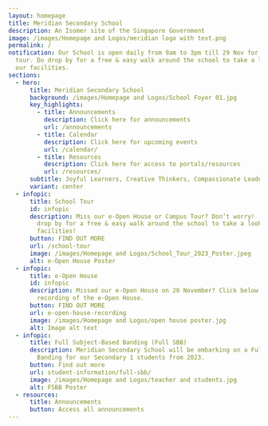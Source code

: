 ```yaml
---
layout: homepage
title: Meridian Secondary School
description: An Isomer site of the Singapore Government
image: /images/Homepage and Logos/meridian logo with text.png
permalink: /
notification: Our School is open daily from 9am to 3pm till 29 Nov for school
  tour. Do drop by for a free & easy walk around the school to take a look at
  our facilities.
sections:
  - hero:
      title: Meridian Secondary School
      background: /images/Homepage and Logos/School Foyer 01.jpg
      key_highlights:
        - title: Announcements
          description: Click here for announcements
          url: /announcements
        - title: Calendar
          description: Click here for upcoming events
          url: /calendar/
        - title: Resources
          description: Click here for access to portals/resources
          url: /resources/
      subtitle: Joyful Learners, Creative Thinkers, Compassionate Leaders
      variant: center
  - infopic:
      title: School Tour
      id: infopic
      description: Miss our e-Open House or Campus Tour? Don’t worry!  You can still
        drop by for a free & easy walk around the school to take a look at our
        facilities!
      button: FIND OUT MORE
      url: /school-tour
      image: /images/Homepage and Logos/School_Tour_2023_Poster.jpeg
      alt: e-Open House Poster
  - infopic:
      title: e-Open House
      id: infopic
      description: Missed our e-Open House on 20 November? Click below to access the
        recording of the e-Open House.
      button: FIND OUT MORE
      url: e-open-house-recording
      image: /images/Homepage and Logos/open house poster.jpg
      alt: Image alt text
  - infopic:
      title: Full Subject-Based Banding (Full SBB)
      description: Meridian Secondary School will be embarking on a Full Subject-Based
        Banding for our Secondary 1 students from 2023.
      button: Find out more
      url: student-information/full-sbb/
      image: /images/Homepage and Logos/teacher and students.jpg
      alt: FSBB Poster
  - resources:
      title: Announcements
      button: Access all announcements
---
```

